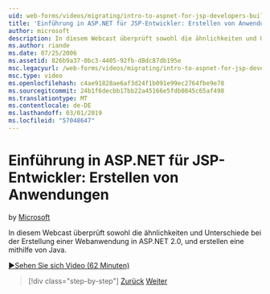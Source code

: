 ```yaml
---
uid: web-forms/videos/migrating/intro-to-aspnet-for-jsp-developers-building-applications
title: 'Einführung in ASP.NET für JSP-Entwickler: Erstellen von Anwendungen | Microsoft-Dokumentation'
author: microsoft
description: In diesem Webcast überprüft sowohl die ähnlichkeiten und Unterschiede bei der Erstellung einer Webanwendung in ASP.NET 2.0, und erstellen eine mithilfe von Java.
ms.author: riande
ms.date: 07/25/2006
ms.assetid: 826b9a37-0bc3-4405-92fb-d8dc87db195e
msc.legacyurl: /web-forms/videos/migrating/intro-to-aspnet-for-jsp-developers-building-applications
msc.type: video
ms.openlocfilehash: c4ae91828ae6af3d24f1b091e99ec2764fbe9e78
ms.sourcegitcommit: 24b1f6decbb17bb22a45166e5fdb0845c65af498
ms.translationtype: MT
ms.contentlocale: de-DE
ms.lasthandoff: 03/01/2019
ms.locfileid: "57048647"
---
```

<a name="intro-to-aspnet-for-jsp-developers-building-applications"></a>Einführung in ASP.NET für JSP-Entwickler: Erstellen von Anwendungen
====================
by [Microsoft](https://github.com/microsoft)

In diesem Webcast überprüft sowohl die ähnlichkeiten und Unterschiede bei der Erstellung einer Webanwendung in ASP.NET 2.0, und erstellen eine mithilfe von Java.

[&#9654;Sehen Sie sich Video (62 Minuten)](https://channel9.msdn.com/Blogs/ASP-NET-Site-Videos/intro-to-aspnet-for-jsp-developers-building-applications)

> [!div class="step-by-step"]
> [Zurück](intro-to-aspnet-for-jsp-developers-welcome-to-aspnet-20.md)
> [Weiter](intro-to-aspnet-for-coldfusion-developers-adding-aspnet-to-your-repertoire.md)

